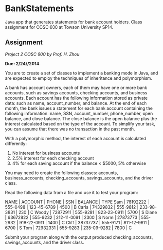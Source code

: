 BankStatements
==============

Java app that generates statements for bank account holders. Class assignment for COSC 600 at Towson University SP14.

## Assignment

*Project 2
COSC 600
by Prof. H. Zhou*

**Due:  2/24//2014**

You are to create a set of classes to implement a banking mode in Java, and are expected to employ the techniques of inheritance and polymorphism.

A bank has account owners, each of them may have one or more bank accounts, such as savings accounts, checking accounts, and business accounts. Each account has the following information stored as private data: such as name,  account_number, and balance.  At the end of each month, the bank issues a statement for each bank account containing the following information: name, SSN, account_number, phone_number, open balance, and close balance. The close balance is the open balance plus the interest calculated based on the type of the account. To simplify your task, you can assume that there was no transaction in the past month. 

With a polymorphic method, the interest of each account is calculated differently:  
1. No interest for business accounts
2. 2.5% interest for each checking account
3. 4% for each saving account if the balance  < $5000, 5% otherwise

You may need to create the following classes: accounts, business_accounts, checking_accounts, savings_accounts, and the driver class.

Read the following data from a file and use it  to test your program:

NAME | ACCOUNT | PHONE | SSN | BALANCE | TYPE
Sam | 78192222 | 555-0498 | 123-45-6789 | 4500 | B
Carla | 74329832 | 555-9812 | 233-98-3831 | 230 | C
Woody | 72872911 | 555-9281 | 823-23-0911 | 5700 | S
Diane | 63672822 | 555-9232 | 212-11-0091 | 2300 | S
Norm | 27873773 | 555-2932 | 918-22-0911 | 1400 | C
Cliff | 38737737 | 555-9171 | 811-12-9811 | 6700 | S
Tom | 72932331 | 555-9283 | 235-09-9282 | 7800 | C

Submit your program along with the output produced checking_accounts, savings_accounts, and the driver class.